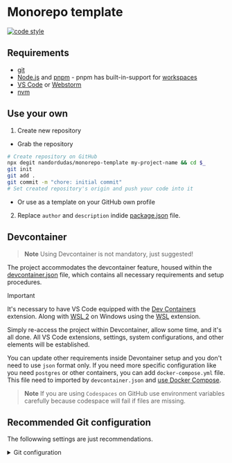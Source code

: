 # Monorepo template

[![code style](https://antfu.me/badge-code-style.svg)](https://github.com/antfu/eslint-config)

## Requirements

- [git]
- [Node.js] and [pnpm] - pnpm has built-in-support for [workspaces]
- [VS Code] or [Webstorm]
- [nvm]

## Use your own

1. Create new repository

  - Grab the repository

  ```bash
  # Create repository on GitHub
  npx degit nandordudas/monorepo-template my-project-name && cd $_
  git init
  git add .
  git commit -m "chore: initial commit"
  # Set created repository's origin and push your code into it
  ```

  - Or use as a template on your GitHub own profile

2. Replace `author` and `description` indide [package.json] file.

## Devcontainer

> **Note**
> Using Devcontainer is not mandatory, just suggested!

The project accommodates the devcontainer feature, housed within the [devcontainer.json] file, which contains all
necessary requirements and setup procedures.

> [!IMPORTANT]
> It's necessary to have VS Code equipped with the [Dev Containers] extension. Along with [WSL 2] on Windows using the
[WSL] extension.

Simply re-access the project within Devcontainer, allow some time, and it's all done. All VS Code extensions, settings,
system configurations, and other elements will be established.

You can update other requirements inside Devontainer setup and you don't need to use `json` format only. If you need
more specific configuration like you need `postgres` or other containers, you can add `docker-compose.yml` file. This
file need to imported by `devcontainer.json` and [use Docker Compose].

> **Note**
> If you are using `Codespaces` on GitHub use environment variables carefully because codespace will fail if files are
> missing.

## Recommended Git configuration

The followwing settings are just recommendations.

<details>
  <summary>Git configuration</summary>
  <br>

  Please replace your own data; name, email (and GPG key). Using [dotfiles] is much smarter approach.

  ```bash
  # Important

  git config --global user.email john.doe@email.com
  git config --global user.name "John Doe" # Quotes are required
  # If you are using Windows operating system or .gitattributes file's missing
  # git config --global core.autocrlf true

  # Recommended

  # You can clone with "gh:nandordudas/monorepo-template" instead of hard links
  git config --global url."https://github.com/".insteadOf gh:

  # Advanced

  # If you are using VS Code
  git config --global core.editor "code --wait"
  # Only affect rebase
  # git config --global sequence.editor "code --wait"

  git config --global advice.detachedHead false
  git config --global branch.autoSetupRebase always
  git config --global core.untrackedCache true
  git config --global core.whitespace "fix,-indent-with-non-tab,trailing-space,cr-at-eol"
  # Security
  # git config --global credential.helper "cache --timeout 3600"
  git config --global fetch.prune true
  git config --global fetch.pruneTags true
  git config --global merge.ff only
  git config --global pull.rebase merges
  git config --global push.autoSetupRemote true
  git config --global push.default simple
  git config --global push.followTags true
  git config --global push.useForceIfIncludes true
  git config --global rebase.autoSquash true
  git config --global rebase.autoStash true
  git config --global rebase.updateRefs true
  git config --global remote.origin.fetch "+refs/pull/*/head:refs/remotes/pull_requests/*"
  git config --global user.useConfigOnly true

  # GPG related configuration (optional)

  # If you have no GPG sign yet
  # gpg --quick-generate-key "John Doe <john.doe@email.com>" "ed25519/cert,sign+cv25519/encr"
  git config --global commit.gpgSign true
  git config --global tag.forceSignAnnotated true
  git config --global tag.gpgSign true
  # List exisiting keys
  # gpg --list-secret-keys --keyid-format long
  git config --global user.signingKey "0123456789ABCDEF"

  # You can save your GPG keys indide a priveate repository and reuse them in the future
  # Export exsiting keys
  # gpg --export-secret-key --armor <signing_key> >secret.key
  # gpg --export --armor <signing_key> >public.key
  # Importing keys
  # gpg --import private.key
  # gpg --import public.key

  # Reload Git configuration
  git config --list --show-origin
  ```
</details>

<!-- Use path related to .github folder -->
[devcontainer.json]: ../.devcontainer/devcontainer.json
[package.json]: ../package.json

[Dev Containers]: https://marketplace.visualstudio.com/items?itemName=ms-vscode-remote.remote-containers
[dotfiles]: https://dotfiles.github.io/
[git]: https://git-scm.com/
[Node.js]: https://nodejs.org/en
[nvm]: https://github.com/nvm-sh/nvm
[pnpm]: https://pnpm.io/
[VS Code]: https://code.visualstudio.com/
[Webstorm]: https://www.jetbrains.com/webstorm/
[workspaces]: https://pnpm.io/workspaces
[use Docker Compose]: https://code.visualstudio.com/docs/devcontainers/create-dev-container#_use-docker-compose
[WSL 2]: https://learn.microsoft.com/en-us/windows/wsl/
[WSL]: https://marketplace.visualstudio.com/items?itemName=ms-vscode-remote.remote-wsl
